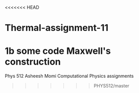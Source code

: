<<<<<<< HEAD
# Thermal-assignment-11
1b some code Maxwell's construction 
=======
Phys 512
Asheesh Momi 
Computational Physics assignments
 
>>>>>>> PHYS512/master
